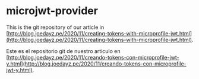 # microjwt-provider

This is the git repository of our article in [http://blog.joedayz.pe/2020/11/creating-tokens-with-microprofile-jwt.html](http://blog.joedayz.pe/2020/11/creating-tokens-with-microprofile-jwt.html).

Este es el repositorio git de nuestro articulo en [http://blog.joedayz.pe/2020/11/creando-tokens-con-microprofile-jwt-y.html](http://blog.joedayz.pe/2020/11/creando-tokens-con-microprofile-jwt-y.html).
